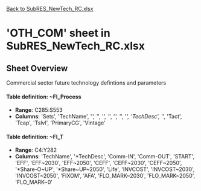 [Back to SubRES_NewTech_RC.xlsx](README.md)

# 'OTH_COM' sheet in SubRES_NewTech_RC.xlsx

## Sheet Overview

Commercial sector future technology defintions and parameters

#### Table definition: ~FI_Process
- **Range**: C285:S553
- **Columns**: 'Sets', 'TechName', '*', '*', '*', '*', '*', '*', '*', 'TechDesc', '*', 'Tact', 'Tcap', 'Tslvl', 'PrimaryCG', 'Vintage'

#### Table definition: ~FI_T
- **Range**: C4:Y282
- **Columns**: 'TechName', '*TechDesc', 'Comm-IN', 'Comm-OUT', 'START', 'EFF', 'EFF\~2030', 'EFF\~2050', 'CEFF', 'CEFF\~2030', 'CEFF\~2050', '*Share-O\~UP', '*Share\~UP\~2050', 'Life', 'INVCOST', 'INVCOST\~2030', 'INVCOST\~2050', 'FIXOM', 'AFA', 'FLO_MARK\~2030', 'FLO_MARK\~2050', 'FLO_MARK\~0'

